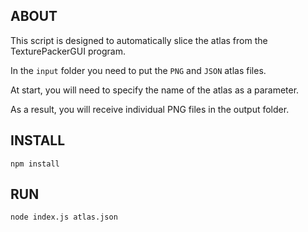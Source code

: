 ABOUT
-----------------------------------

This script is designed to automatically slice the atlas from the TexturePackerGUI program.

In the `input` folder you need to put the `PNG` and `JSON` atlas files.

At start, you will need to specify the name of the atlas as a parameter.

As a result, you will receive individual PNG files in the output folder.


INSTALL
-----------------------------------

`npm install`


RUN
-----------------------------------

`node index.js atlas.json`

